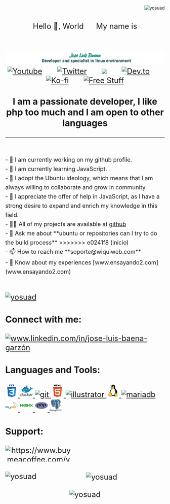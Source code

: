 <!-- header start -->
<!-- views of my profile -->

  <p align="right"> <img src="https://komarev.com/ghpvc/?username=yosuad&label=Profile%20views&color=0e75b6&style=flat" alt="yosuad" /> </p>

  <p style="margin-top: 35px;" align="center">
    <font size="5" text-align:center>Hello 👋, World</font>
    <font style="margin-left: 35px;" margin-top= "350000px" size="5">My name is</h2>        
  </p>  

  <p align="center"><img src="https://raw.githubusercontent.com/yosuad/yosuad/master/images/header_nombre.png"></p>


  <!-- home social icons -->
<p style="margin-top: -20px;" align="center">
  <a href="#"><img width="32px" alt="Youtube" title="Youtube" src="https://i.imgur.com/qiXu7b2.png"/></a>
  &#8287;&#8287;&#8287;&#8287;&#8287;
  <a href="#"><img width="32px" alt="Twitter" title="Twitter" src="https://i.imgur.com/OXZM1L6.png"/></a>
  &#8287;&#8287;&#8287;&#8287;&#8287;
  <a href="#" alt="Discord" title="Dev Pro Tips Discord Server"><img width="32px" src="https://i.imgur.com/OViZO8J.png"/></a>
  &#8287;&#8287;&#8287;&#8287;&#8287;
  <a href="#"><img width="32px" alt="Dev.to" title="DenverCoder1 Dev.to" src="https://i.imgur.com/mVm29vK.png"></a>
  &#8287;&#8287;&#8287;&#8287;&#8287;
  <a href="#"><img width="32px" alt="Ko-fi" title="Buy me a coffee" src="https://i.imgur.com/PpLeD3K.png"/></a>
  &#8287;&#8287;&#8287;&#8287;&#8287;
  <a href="#"><img width="32px" alt="Free Stuff" title="Free gifts for you" src="https://i.imgur.com/0uVwkoZ.png"/></a>
</p>
<!-- Send social icons -->


  <div style="margin-top: -5px;" align="center">
    <h3>I am a passionate developer, I like php too much and I am open to other languages</h3>
  <div>
 <!-- end of header -->




***
<br>

<div align="left" size="2">
   <font size="4">
    - 🔭 I am currently working on my github profile.
    <br>
    - 🌱 I am currently learning JavaScript.
    <br>
    - 👯 I adopt the Ubuntu ideology, which means that I am always willing to collaborate and grow in community.
    <br>
    - 🤝 I appreciate the offer of help in JavaScript, as I have a strong desire to expand and enrich my knowledge in this field.
    <br>
    - 👨‍💻 All of my projects are available at <a href="https://github.com/yosuad?tab=repositories">github</a>
    <br>
    - 💬 Ask me about **ubuntu or repositories can I try to do the build process**
    >>>>>>> e0241f8 (inicio)
    <br>
    - 📫 How to reach me **soporte@wiquiweb.com**
    <br>
    - 📄 Know about my experiences [www.ensayando2.com](www.ensayando2.com)
   </font>
</div>
<br>

<!-- start trophies -->
<p align="left">
  <a href="https://github.com/ryo-ma/github-profile-trophy"><img src="https://github-profile-trophy.vercel.app/?username=yosuad&column=7" alt="yosuad" />
  </a> 
</p>
<!-- end trophies -->

















<h3 align="left">Connect with me:</h3>
<p align="left">
<a href="https://linkedin.com/in/www.linkedin.com/in/jose-luis-baena-garzón" target="blank"><img align="center" src="https://raw.githubusercontent.com/rahuldkjain/github-profile-readme-generator/master/src/images/icons/Social/linked-in-alt.svg" alt="www.linkedin.com/in/jose-luis-baena-garzón" height="30" width="40" /></a>
</p>

<h3 align="left">Languages and Tools:</h3>
<p align="left"> <a href="https://www.w3schools.com/css/" target="_blank" rel="noreferrer"> <img src="https://raw.githubusercontent.com/devicons/devicon/master/icons/css3/css3-original-wordmark.svg" alt="css3" width="40" height="40"/> </a> <a href="https://www.docker.com/" target="_blank" rel="noreferrer"> <img src="https://raw.githubusercontent.com/devicons/devicon/master/icons/docker/docker-original-wordmark.svg" alt="docker" width="40" height="40"/> </a> <a href="https://git-scm.com/" target="_blank" rel="noreferrer"> <img src="https://www.vectorlogo.zone/logos/git-scm/git-scm-icon.svg" alt="git" width="40" height="40"/> </a> <a href="https://www.w3.org/html/" target="_blank" rel="noreferrer"> <img src="https://raw.githubusercontent.com/devicons/devicon/master/icons/html5/html5-original-wordmark.svg" alt="html5" width="40" height="40"/> </a> <a href="https://www.adobe.com/in/products/illustrator.html" target="_blank" rel="noreferrer"> <img src="https://www.vectorlogo.zone/logos/adobe_illustrator/adobe_illustrator-icon.svg" alt="illustrator" width="40" height="40"/> </a> <a href="https://www.linux.org/" target="_blank" rel="noreferrer"> <img src="https://raw.githubusercontent.com/devicons/devicon/master/icons/linux/linux-original.svg" alt="linux" width="40" height="40"/> </a> <a href="https://mariadb.org/" target="_blank" rel="noreferrer"> <img src="https://www.vectorlogo.zone/logos/mariadb/mariadb-icon.svg" alt="mariadb" width="40" height="40"/> </a> <a href="https://www.mysql.com/" target="_blank" rel="noreferrer"> <img src="https://raw.githubusercontent.com/devicons/devicon/master/icons/mysql/mysql-original-wordmark.svg" alt="mysql" width="40" height="40"/> </a> <a href="https://www.nginx.com" target="_blank" rel="noreferrer"> <img src="https://raw.githubusercontent.com/devicons/devicon/master/icons/nginx/nginx-original.svg" alt="nginx" width="40" height="40"/> </a> <a href="https://www.php.net" target="_blank" rel="noreferrer"> <img src="https://raw.githubusercontent.com/devicons/devicon/master/icons/php/php-original.svg" alt="php" width="40" height="40"/> </a> <a href="https://www.postgresql.org" target="_blank" rel="noreferrer"> <img src="https://raw.githubusercontent.com/devicons/devicon/master/icons/postgresql/postgresql-original-wordmark.svg" alt="postgresql" width="40" height="40"/> </a> </p>


<h3 align="left">Support:</h3>
<p><a href="https://www.buymeacoffee.com/https://www.buymeacoffee.com/yosuadT"> <img align="left" src="https://cdn.buymeacoffee.com/buttons/v2/default-yellow.png" height="50" width="210" alt="https://www.buymeacoffee.com/yosuadT" /></a></p><br><br>


<p><img align="left" src="https://github-readme-stats.vercel.app/api/top-langs?username=yosuad&show_icons=true&locale=en&layout=compact" alt="yosuad" /></p>

<p>&nbsp;<img align="center" src="https://github-readme-stats.vercel.app/api?username=yosuad&show_icons=true&locale=en" alt="yosuad" /></p>

<p><img align="center" src="https://github-readme-streak-stats.herokuapp.com/?user=yosuad&" alt="yosuad" /></p>

